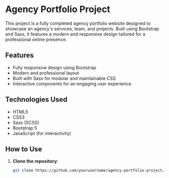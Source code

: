 # Agency Portfolio Project

This project is a fully completed agency portfolio website designed to showcase an agency's services, team, and projects. Built using Bootstrap and Sass, it features a modern and responsive design tailored for a professional online presence.

## Features

- Fully responsive design using Bootstrap
- Modern and professional layout
- Built with Sass for modular and maintainable CSS
- Interactive components for an engaging user experience

## Technologies Used

- HTML5
- CSS3
- Sass (SCSS)
- Bootstrap 5
- JavaScript (for interactivity)

## How to Use

1. **Clone the repository**:
   ```bash
   git clone https://github.com/yourusername/agency-portfolio-project.git
